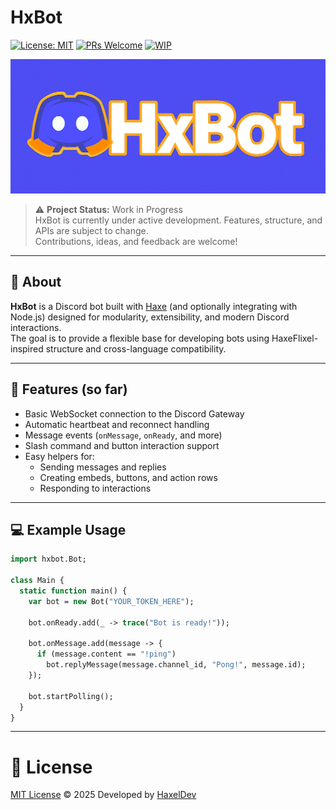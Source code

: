 # HxBot

[![License: MIT](https://img.shields.io/github/license/Souvic/createmypypackage)](LICENSE)
[![PRs Welcome](https://img.shields.io/badge/PRs-welcome-brightgreen.svg)](https://github.com/HaxelDev/hxbot/pulls)
[![WIP](https://img.shields.io/badge/status-WIP-orange.svg)](https://github.com/HaxelDev/hxbot)

<img src="banner.png" alt="HxBot Logo">

> ⚠️ **Project Status:** Work in Progress  
> HxBot is currently under active development. Features, structure, and APIs are subject to change.  
> Contributions, ideas, and feedback are welcome!

---

## 🧠 About

**HxBot** is a Discord bot built with [Haxe](https://haxe.org/) (and optionally integrating with Node.js) designed for modularity, extensibility, and modern Discord interactions.  
The goal is to provide a flexible base for developing bots using HaxeFlixel-inspired structure and cross-language compatibility.

---

## 🚀 Features (so far)

- Basic WebSocket connection to the Discord Gateway
- Automatic heartbeat and reconnect handling
- Message events (`onMessage`, `onReady`, and more)
- Slash command and button interaction support
- Easy helpers for:
  - Sending messages and replies
  - Creating embeds, buttons, and action rows
  - Responding to interactions

---

## 💻 Example Usage

```haxe
import hxbot.Bot;

class Main {
  static function main() {
    var bot = new Bot("YOUR_TOKEN_HERE");

    bot.onReady.add(_ -> trace("Bot is ready!"));

    bot.onMessage.add(message -> {
      if (message.content == "!ping")
        bot.replyMessage(message.channel_id, "Pong!", message.id);
    });

    bot.startPolling();
  }
}
```

---

# 📜 License

[MIT License](LICENSE) © 2025
Developed by [HaxelDev](https://github.com/HaxelDev)

